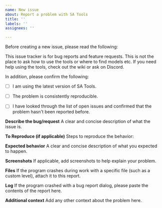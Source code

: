```yaml
---
name: New issue
about: Report a problem with SA Tools
title: ''
labels: ''
assignees: ''

---
```


Before creating a new issue, please read the following:

This issue tracker is for bug reports and feature requests. This is not the place to ask how to use the tools or where to find models etc. If you need help using the tools, check out the wiki or ask on Discord.

In addition, please confirm the following:

- [ ] I am using the latest version of SA Tools.

- [ ] The problem is consistently reproducible.

- [ ] I have looked through the list of open issues and confirmed that the problem hasn't been reported before.

**Describe the bug/request**
A clear and concise description of what the issue is.

**To Reproduce (if applicable)**
Steps to reproduce the behavior:

**Expected behavior**
A clear and concise description of what you expected to happen.

**Screenshots**
If applicable, add screenshots to help explain your problem.

**Files**
If the program crashes during work with a specific file (such as a custom level), attach it to this report.

**Log**
If the program crashed with a bug report dialog, please paste the contents of the report here.

**Additional context**
Add any other context about the problem here.
